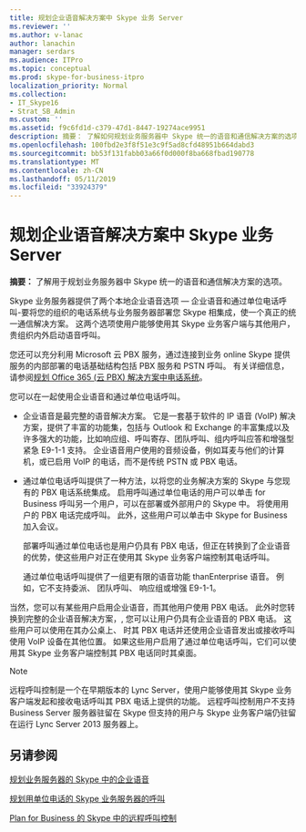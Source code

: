 ```yaml
---
title: 规划企业语音解决方案中 Skype 业务 Server
ms.reviewer: ''
ms.author: v-lanac
author: lanachin
manager: serdars
ms.audience: ITPro
ms.topic: conceptual
ms.prod: skype-for-business-itpro
localization_priority: Normal
ms.collection:
- IT_Skype16
- Strat_SB_Admin
ms.custom: ''
ms.assetid: f9c6fd1d-c379-47d1-8447-19274ace9951
description: 摘要： 了解如何规划业务服务器中 Skype 统一的语音和通信解决方案的选项。
ms.openlocfilehash: 100fbd2e3f8f51e3c9f5ad8cfd48951b664dabd3
ms.sourcegitcommit: bb53f131fabb03a66f0d000f8ba668fbad190778
ms.translationtype: MT
ms.contentlocale: zh-CN
ms.lasthandoff: 05/11/2019
ms.locfileid: "33924379"
---
```

# <a name="plan-your-enterprise-voice-solution-in-skype-for-business-server"></a>规划企业语音解决方案中 Skype 业务 Server
 
**摘要：** 了解用于规划业务服务器中 Skype 统一的语音和通信解决方案的选项。
  
Skype 业务服务器提供了两个本地企业语音选项 — 企业语音和通过单位电话呼叫-要将您的组织的电话系统与业务服务器部署您 Skype 相集成，使一个真正的统一通信解决方案。 这两个选项使用户能够使用其 Skype 业务客户端与其他用户，贵组织内外启动语音呼叫。
  
您还可以充分利用 Microsoft 云 PBX 服务，通过连接到业务 online Skype 提供服务的内部部署的电话基础结构包括 PBX 服务和 PSTN 呼叫。 有关详细信息，请参阅[规划 Office 365 (云 PBX) 解决方案中电话系统](../../skype-for-business-hybrid-solutions/plan-your-phone-system-cloud-pbx-solution/plan-your-phone-system-cloud-pbx-solution.md)。
  
您可以在一起使用企业语音和通过单位电话呼叫。
  
- 企业语音是最完整的语音解决方案。 它是一套基于软件的 IP 语音 (VoIP) 解决方案，提供了丰富的功能集，包括与 Outlook 和 Exchange 的丰富集成以及许多强大的功能，比如响应组、呼叫寄存、团队呼叫、组内呼叫应答和增强型紧急 E9-1-1 支持。 企业语音用户使用的音频设备，例如耳麦与他们的计算机，或已启用 VoIP 的电话，而不是传统 PSTN 或 PBX 电话。
    
- 通过单位电话呼叫提供了一种方法，以将您的业务解决方案的 Skype 与您现有的 PBX 电话系统集成。 启用呼叫通过单位电话的用户可以单击 for Business 呼叫另一个用户，可以在部署或外部用户的 Skype 中。 将使用用户的 PBX 电话完成呼叫。 此外，这些用户可以单击中 Skype for Business 加入会议。
    
    部署呼叫通过单位电话也是用户仍具有 PBX 电话，但正在转换到了企业语音的优势，使这些用户对正在使用其 Skype 业务客户端控制其电话呼叫。
    
     通过单位电话呼叫提供了一组更有限的语音功能 thanEnterprise 语音。 例如，它不支持委派、 团队呼叫、 响应组或增强 E9-1-1。
    
当然，您可以有某些用户启用企业语音，而其他用户使用 PBX 电话。 此外时您转换到完整的企业语音解决方案，, 您可以让用户仍具有企业语音的 PBX 电话。 这些用户可以使用在其办公桌上、 时其 PBX 电话并还使用企业语音发出或接收呼叫使用 VoIP 设备在其他位置。 如果这些用户启用了通过单位电话呼叫，它们可以使用其 Skype 业务客户端控制其 PBX 电话同时其桌面。
  
> [!NOTE]
> 远程呼叫控制是一个在早期版本的 Lync Server，使用户能够使用其 Skype 业务客户端发起和接收电话呼叫其 PBX 电话上提供的功能。 远程呼叫控制用户不支持 Business Server 服务器驻留在 Skype 但支持的用户与 Skype 业务客户端仍驻留在运行 Lync Server 2013 服务器上。 
  
## <a name="see-also"></a>另请参阅


[规划业务服务器的 Skype 中的企业语音](enterprise-voice.md)
  
[规划用单位电话的 Skype 业务服务器的呼叫](call-via-work.md)
  
[Plan for Business 的 Skype 中的远程呼叫控制](remote-call-control.md)

